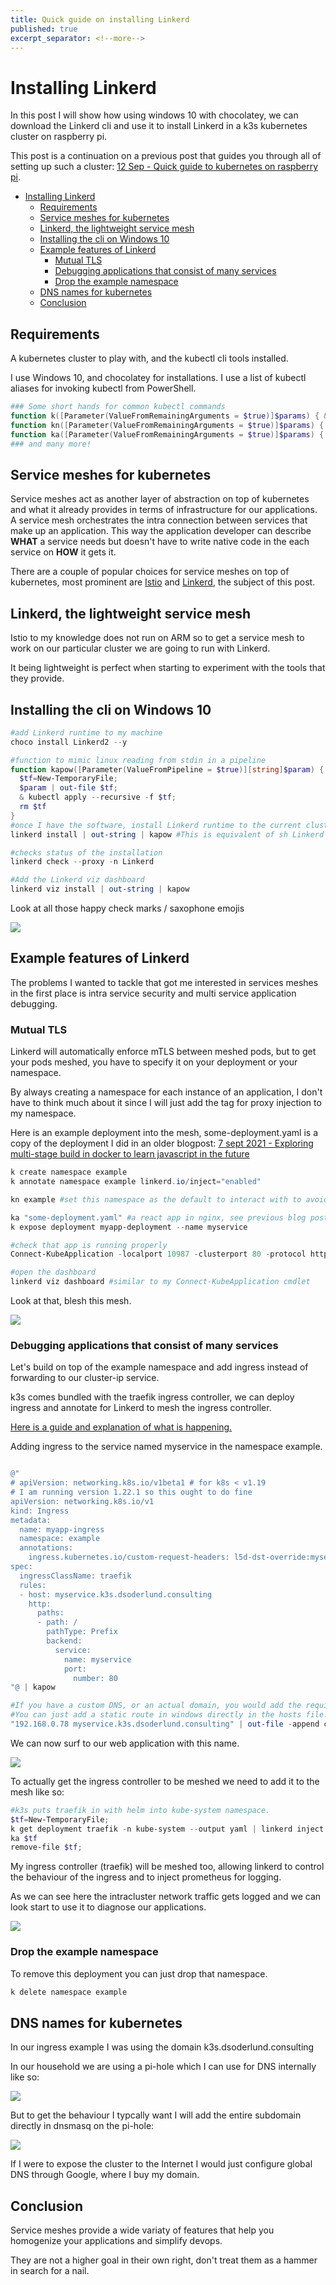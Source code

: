 ```yaml
---
title: Quick guide on installing Linkerd
published: true
excerpt_separator: <!--more-->
---
```


# Installing Linkerd 

In this post I will show how using windows 10 with chocolatey, we can download the Linkerd cli and use it to install Linkerd in a k3s kubernetes cluster on raspberry pi.

<!--more-->

This post is a continuation on a previous post that guides you through all of setting up such a cluster: [12 Sep - Quick guide to kubernetes on raspberry pi](./setting-up-two-raspberry-pi-and-installing-k3s).

- [Installing Linkerd](#installing-linkerd)
  - [Requirements](#requirements)
  - [Service meshes for kubernetes](#service-meshes-for-kubernetes)
  - [Linkerd, the lightweight service mesh](#linkerd-the-lightweight-service-mesh)
  - [Installing the cli on Windows 10](#installing-the-cli-on-windows-10)
  - [Example features of Linkerd](#example-features-of-linkerd)
    - [Mutual TLS](#mutual-tls)
    - [Debugging applications that consist of many services](#debugging-applications-that-consist-of-many-services)
    - [Drop the example namespace](#drop-the-example-namespace)
  - [DNS names for kubernetes](#dns-names-for-kubernetes)
  - [Conclusion](#conclusion)

## Requirements

A kubernetes cluster to play with, and the kubectl cli tools installed.

I use Windows 10, and chocolatey for installations. I use a list of kubectl aliases for invoking kubectl from PowerShell.

``` powershell 
### Some short hands for common kubectl commands
function k([Parameter(ValueFromRemainingArguments = $true)]$params) { & kubectl $params }
function kn([Parameter(ValueFromRemainingArguments = $true)]$params) { & kubectl config set-context --current --namespace=$params }
function ka([Parameter(ValueFromRemainingArguments = $true)]$params) { & kubectl apply --recursive -f $params }
### and many more!
``` 

## Service meshes for kubernetes

Service meshes act as another layer of abstraction on top of kubernetes and what it already provides in terms of infrastructure for our applications. A service mesh orchestrates the intra connection between services that make up an application. This way the application developer can describe **WHAT** a service needs but doesn't have to write native code in the each service on **HOW** it gets it.

There are a couple of popular choices for service meshes on top of kubernetes, most prominent are [Istio](https://istio.io/) and [Linkerd](https://linkerd.io/), the subject of this post.

## Linkerd, the lightweight service mesh

Istio to my knowledge does not run on ARM so to get a service mesh to work on our particular cluster we are going to run with Linkerd.

It being lightweight is perfect when starting to experiment with the tools that they provide.

## Installing the cli on Windows 10

``` powershell
#add Linkerd runtime to my machine
choco install Linkerd2 --y

#function to mimic linux reading from stdin in a pipeline
function kapow([Parameter(ValueFromPipeline = $true)][string]$param) {
  $tf=New-TemporaryFile;
  $param | out-file $tf;
  & kubectl apply --recursive -f $tf;
  rm $tf 
}
#once I have the software, install Linkerd runtime to the current cluster
linkerd install | out-string | kapow #This is equivalent of sh Linkerd install | kubectl apply --recursive -f -

#checks status of the installation
linkerd check --proxy -n Linkerd

#Add the Linkerd viz dashboard
linkerd viz install | out-string | kapow

```

Look at all those happy check marks / saxophone emojis

![](../assets/k3s-linkerd-installed.png)

## Example features of Linkerd

The problems I wanted to tackle that got me interested in services meshes in the first place is intra service security and multi service application debugging.

### Mutual TLS

Linkerd will automatically enforce mTLS between meshed pods, but to get your pods meshed, you have to specify it on your deployment or your namespace.

By always creating a namespace for each instance of an application, I don't have to think much about it since I will just add the tag for proxy injection to my namespace.

Here is an example deployment into the mesh, some-deployment.yaml is a copy of the deployment I did in an older blogpost: [7 sept 2021 -  Exploring multi-stage build in docker to learn javascript in the future](./react-nginx-docker-multistage)

```powershell
k create namespace example
k annotate namespace example linkerd.io/inject="enabled"

kn example #set this namespace as the default to interact with to avoid deploying random jank into kube-system

ka "some-deployment.yaml" #a react app in nginx, see previous blog post.
k expose deployment myapp-deployment --name myservice

#check that app is running properly
Connect-KubeApplication -localport 10987 -clusterport 80 -protocol http -servicename myservice -namespace example 

#open the dashboard
linkerd viz dashboard #similar to my Connect-KubeApplication cmdlet
```

Look at that, blesh this mesh.

![](../assets/k3s-example-meshed.png)



### Debugging applications that consist of many services

Let's build on top of the example namespace and add ingress instead of forwarding to our cluster-ip service.

k3s comes bundled with the traefik ingress controller, we can deploy ingress and annotate for Linkerd to mesh the ingress controller.

[Here is a guide and explanation of what is happening.](https://linkerd.io/2.10/tasks/using-ingress/#traefik-1-x)

Adding ingress to the service named myservice in the namespace example.

``` powershell

@"
# apiVersion: networking.k8s.io/v1beta1 # for k8s < v1.19
# I am running version 1.22.1 so this ought to do fine
apiVersion: networking.k8s.io/v1
kind: Ingress
metadata:
  name: myapp-ingress
  namespace: example
  annotations:
    ingress.kubernetes.io/custom-request-headers: l5d-dst-override:myservice.example.svc.cluster.local:80
spec:
  ingressClassName: traefik
  rules:
  - host: myservice.k3s.dsoderlund.consulting
    http:
      paths:
      - path: /
        pathType: Prefix
        backend:
          service:
            name: myservice
            port:
              number: 80
"@ | kapow

#If you have a custom DNS, or an actual domain, you would add the required configuration to route the traffic to the cluster.
#You can just add a static route in windows directly in the hosts file.
"192.168.0.78 myservice.k3s.dsoderlund.consulting" | out-file -append c:\

```

We can now surf to our web application with this name.

![](../assets/ingress-myservice-k3s-dsoderlund-consulting.png)

To actually get the ingress controller to be meshed we need to add it to the mesh like so:

``` powershell 
#k3s puts traefik in with helm into kube-system namespace. 
$tf=New-TemporaryFile;
k get deployment traefik -n kube-system --output yaml | linkerd inject --ingress - | Out-File $tf
ka $tf 
remove-file $tf;
```

My ingress controller (traefik) will be meshed too, allowing linkerd to control the behaviour of the ingress and to inject prometheus for logging.

As we can see here the intracluster network traffic gets logged and we can look start to use it to diagnose our applications.

![](../assets/ingress-controller-traefik-meshed.png)


### Drop the example namespace

To remove this deployment you can just drop that namespace.

``` powershell
k delete namespace example
```

## DNS names for kubernetes

In our ingress example I was using the domain k3s.dsoderlund.consulting

In our household we are using a pi-hole which I can use for DNS internally like so:

![](../assets/Pi-hole-CNAME-k3s.png)

But to get the behaviour I typcally want I will add the entire subdomain directly in dnsmasq on the pi-hole:

![](../assets/Pi-hole-dns-k3s.png)

If I were to expose the cluster to the Internet I would just configure global DNS through Google, where I buy my domain.

## Conclusion

Service meshes provide a wide variaty of features that help you homogenize your applications and simplify devops.

They are not a higher goal in their own right, don't treat them as a hammer in search for a nail.
